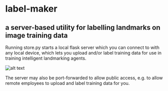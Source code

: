 # label-maker
## a server-based utility for labelling landmarks on image training data
Running store.py starts a local flask server which you can connect to with any local device, which lets you upload and/or label training data for use in training intelligent landmarking agents.

![alt text](https://github.com/antkve/label-maker/screenshot.png)

The server may also be port-forwarded to allow public access, e.g. to allow remote employees to upload and label training data for you.
